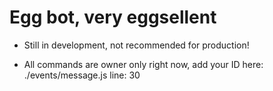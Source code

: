 # Egg bot, very eggsellent
- Still in development, not recommended for production!

- All commands are owner only right now, add your ID here: ./events/message.js line: 30
